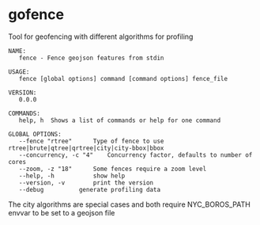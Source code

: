 # gofence

Tool for geofencing with different algorithms for profiling

```
NAME:
   fence - Fence geojson features from stdin

USAGE:
   fence [global options] command [command options] fence_file
   
VERSION:
   0.0.0
   
COMMANDS:
   help, h	Shows a list of commands or help for one command
   
GLOBAL OPTIONS:
   --fence "rtree"		Type of fence to use rtree|brute|qtree|qrtree|city|city-bbox|bbox
   --concurrency, -c "4"	Concurrency factor, defaults to number of cores
   --zoom, -z "18"		Some fences require a zoom level
   --help, -h			show help
   --version, -v		print the version
   --debug			generate profiling data
```

The city algorithms are special cases and both require NYC_BOROS_PATH envvar to be set to a geojson file
